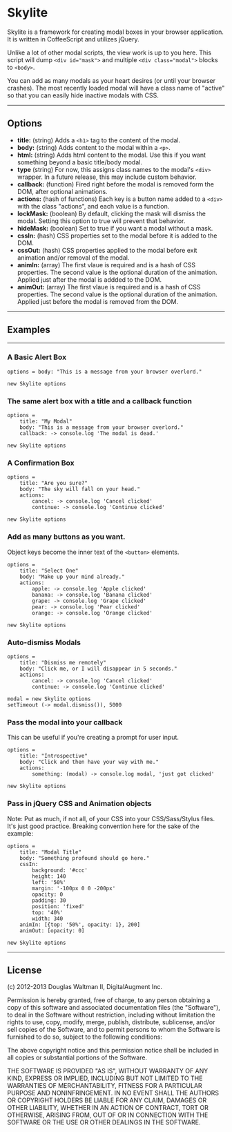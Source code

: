 # Skylite

Skylite is a framework for creating modal boxes in your browser application. It is written in CoffeeScript and utilizes jQuery.

Unlike a lot of other modal scripts, the view work is up to you here. This script will dump `<div id="mask">` and multiple `<div class="modal">` blocks to `<body>`.

You can add as many modals as your heart desires (or until your browser crashes). The most recently loaded modal will have a class name of "active" so that you can easily hide inactive modals with CSS.

---

## Options

* **title:** (string) Adds a `<h1>` tag to the content of the modal.
* **body:** (string) Adds content to the modal within a `<p>`.
* **html:** (string) Adds html content to the modal. Use this if you want something beyond a basic title/body modal.
* **type** (string) For now, this assigns class names to the modal's `<div>` wrapper. In a future release, this may include custom behavior.
* **callback:** (function) Fired right before the modal is removed form the DOM, after optional animations.
* **actions:** (hash of functions) Each key is a button name added to a `<div>` with the class "actions", and each value is a function.
* **lockMask:** (boolean) By default, clicking the mask will dismiss the modal. Setting this option to true will prevent that behavior.
* **hideMask:** (boolean) Set to true if you want a modal without a mask.
* **cssIn:** (hash) CSS properties set to the modal before it is added to the DOM.
* **cssOut:** (hash) CSS properties applied to the modal before exit animation and/or removal of the modal.
* **animIn:** (array) The first vlaue is required and is a hash of CSS properties. The second value is the optional duration of the animation. Applied just after the modal is addded to the DOM.
* **animOut:** (array) The first vlaue is required and is a hash of CSS properties. The second value is the optional duration of the animation. Applied just before the modal is removed from the DOM.

---

## Examples

---

### A Basic Alert Box

```
options = body: "This is a message from your browser overlord."

new Skylite options
```

### The same alert box with a title and a callback function

```
options =
    title: "My Modal"
    body: "This is a message from your browser overlord."
    callback: -> console.log 'The modal is dead.'

new Skylite options
```

### A Confirmation Box

```
options =
    title: "Are you sure?"
    body: "The sky will fall on your head."
    actions:
        cancel: -> console.log 'Cancel clicked'
        continue: -> console.log 'Continue clicked'

new Skylite options
```

### Add as many buttons as you want.

Object keys become the inner text of the `<button>` elements.

```
options =
    title: "Select One"
    body: "Make up your mind already."
    actions:
        apple: -> console.log 'Apple clicked'
        banana: -> console.log 'Banana clicked'
        grape: -> console.log 'Grape clicked'
        pear: -> console.log 'Pear clicked'
        orange: -> console.log 'Orange clicked'

new Skylite options
```

### Auto-dismiss Modals

```
options =
    title: "Dismiss me remotely"
    body: "Click me, or I will disappear in 5 seconds."
    actions:
        cancel: -> console.log 'Cancel clicked'
        continue: -> console.log 'Continue clicked'

modal = new Skylite options
setTimeout (-> modal.dismiss()), 5000

```

### Pass the modal into your callback

This can be useful if you're creating a prompt for user input.

```
options =
    title: "Introspective"
    body: "Click and then have your way with me."
    actions:
        something: (modal) -> console.log modal, 'just got clicked'

new Skylite options
```

### Pass in jQuery CSS and Animation objects

Note: Put as much, if not all, of your CSS into your CSS/Sass/Stylus files.
It's just good practice. Breaking convention here for the sake of the example:

```
options =
    title: "Modal Title"
    body: "Something profound should go here."
    cssIn:
        background: '#ccc'
        height: 140
        left: '50%'
        margin: '-100px 0 0 -200px'
        opacity: 0
        padding: 30
        position: 'fixed'
        top: '40%'
        width: 340
    animIn: [{top: '50%', opacity: 1}, 200]
    animOut: [opacity: 0]

new Skylite options
```

---

## License

(c) 2012-2013 Douglas Waltman II, DigitalAugment Inc.

Permission is hereby granted, free of charge, to any person obtaining
a copy of this software and associated documentation files (the
"Software"), to deal in the Software without restriction, including
without limitation the rights to use, copy, modify, merge, publish,
distribute, sublicense, and/or sell copies of the Software, and to
permit persons to whom the Software is furnished to do so, subject to
the following conditions:

The above copyright notice and this permission notice shall be
included in all copies or substantial portions of the Software.

THE SOFTWARE IS PROVIDED "AS IS", WITHOUT WARRANTY OF ANY KIND,
EXPRESS OR IMPLIED, INCLUDING BUT NOT LIMITED TO THE WARRANTIES OF
MERCHANTABILITY, FITNESS FOR A PARTICULAR PURPOSE AND
NONINFRINGEMENT. IN NO EVENT SHALL THE AUTHORS OR COPYRIGHT HOLDERS BE
LIABLE FOR ANY CLAIM, DAMAGES OR OTHER LIABILITY, WHETHER IN AN ACTION
OF CONTRACT, TORT OR OTHERWISE, ARISING FROM, OUT OF OR IN CONNECTION
WITH THE SOFTWARE OR THE USE OR OTHER DEALINGS IN THE SOFTWARE.